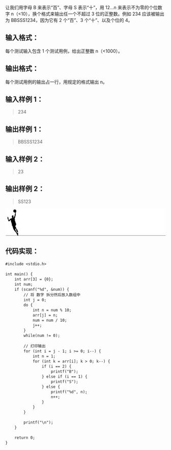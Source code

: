让我们用字母 B 来表示“百”、字母 S 表示“十”，用 12...n 来表示不为零的个位数字 n（<10），换个格式来输出任一个不超过 3 位的正整数。例如 234 应该被输出为 BBSSS1234，因为它有 2 个“百”、3 个“十”、以及个位的 4。

## 输入格式：
每个测试输入包含 1 个测试用例，给出正整数 n（<1000）。

## 输出格式：
每个测试用例的输出占一行，用规定的格式输出 n。

## 输入样例 1：
>234

## 输出样例 1：
>BBSSS1234

## 输入样例 2：
>23

## 输出样例 2：
>SS123


![华丽的分割线](./【PAT乙级】1006-换个格式输出整数-(15-分)-C语言实现.assets/17731575-15f4fe0deee53a7f.jpg)


## 代码实现：
```
#include <stdio.h>

int main() {
    int arr[3] = {0};
    int num;
    if (scanf("%d", &num)) {
        // 将 数字 拆分然后放入数组中
        int j = 0;
        do {
            int n = num % 10;
            arr[j] = n;
            num = num / 10;
            j++;
        }
        while(num != 0);

        // 打印输出
        for (int i = j - 1; i >= 0; i--) {
            int n = 1;
            for (int k = arr[i]; k > 0; k--) {
                if (i == 2) {
                    printf("B");
                } else if (i == 1) {
                    printf("S");
                } else {
                    printf("%d", n);
                    n++;
                }
            }
        }

        printf("\n");
    }

    return 0;
}
```
